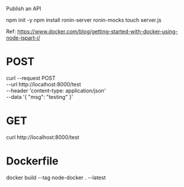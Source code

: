 Publish an API

npm init -y
npm install ronin-server ronin-mocks
touch server.js

Ref: https://www.docker.com/blog/getting-started-with-docker-using-node-jspart-i/

# POST
curl --request POST \
  --url http://localhost:8000/test \
  --header 'content-type: application/json' \
  --data '{
	"msg": "testing"
}'

# GET
curl http://localhost:8000/test


# Dockerfile
docker build --tag node-docker . --latest
